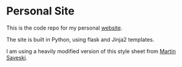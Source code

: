 # Personal Site
This is the code repo for my personal [website](https://njw.fish).

The site is built in Python, using flask and Jinja2 templates.

I am using a heavily modified version of this style sheet from
[Martin Saveski](https://github.com/msaveski/www_personal).